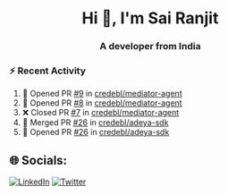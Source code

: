 <h1 align="center">Hi 👋, I'm Sai Ranjit</h1>
<h3 align="center">A developer from India</h3>

### :zap: Recent Activity

<!--START_SECTION:activity-->
1. 💪 Opened PR [#9](https://github.com/credebl/mediator-agent/pull/9) in [credebl/mediator-agent](https://github.com/credebl/mediator-agent)
2. 💪 Opened PR [#8](https://github.com/credebl/mediator-agent/pull/8) in [credebl/mediator-agent](https://github.com/credebl/mediator-agent)
3. ❌ Closed PR [#7](https://github.com/credebl/mediator-agent/pull/7) in [credebl/mediator-agent](https://github.com/credebl/mediator-agent)
4. 🎉 Merged PR [#26](https://github.com/credebl/adeya-sdk/pull/26) in [credebl/adeya-sdk](https://github.com/credebl/adeya-sdk)
5. 💪 Opened PR [#26](https://github.com/credebl/adeya-sdk/pull/26) in [credebl/adeya-sdk](https://github.com/credebl/adeya-sdk)
<!--END_SECTION:activity-->

## 🌐 Socials:
[![LinkedIn](https://img.shields.io/badge/LinkedIn-%230077B5.svg?logo=linkedin&logoColor=white)](https://linkedin.com/in/sairanjit) [![Twitter](https://img.shields.io/badge/Twitter-%231DA1F2.svg?logo=Twitter&logoColor=white)](https://twitter.com/sairanjit_) 
